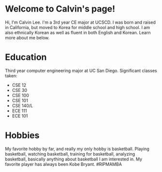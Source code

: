 # Welcome to Calvin's page!
Hi, I'm Calvin Lee. I'm a 3rd year CE major at UCSCD. I was born and raised in California, but moved to Korea for middle school and high school. I am also ethnically Korean as well as fluent in both English and Korean. Learn more about me below. 

# Education
Third year computer engineering major at UC San Diego. 
Significant classes taken:
- CSE 12
- CSE 30
- CSE 100
- CSE 101
- CSE 140/L
- ECE 111
- ECE 101

# Hobbies
My favorite hobby by far, and really my only hobby is basketball. Playing basketball, watching basketball, training for basketball, analyzing basketball, basically anything about basketball I am interested in. My favorite player has always been Kobe Bryant. #RIPMAMBA